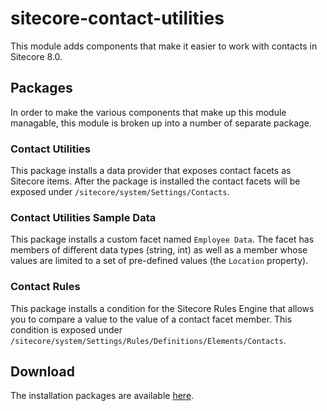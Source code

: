 # sitecore-contact-utilities
This module adds components that make it easier to work with contacts in Sitecore 8.0. 

## Packages
In order to make the various components that make up this module managable, this module is broken up into a number of separate package.

### Contact Utilities
This package installs a data provider that exposes contact facets as Sitecore items. After the package is installed the contact facets will be exposed under ```/sitecore/system/Settings/Contacts```.

### Contact Utilities Sample Data
This package installs a custom facet named ```Employee Data```. The facet has members of different data types (string, int) as well as a member whose values are limited to a set of pre-defined values (the ```Location``` property).

### Contact Rules
This package installs a condition for the Sitecore Rules Engine that allows you to compare a value to the value of a contact facet member. This condition is exposed under ```/sitecore/system/Settings/Rules/Definitions/Elements/Contacts```.

## Download
The installation packages are available [here](https://github.com/adamconn/sitecore-contact-utilities/tree/master/sitecore/).